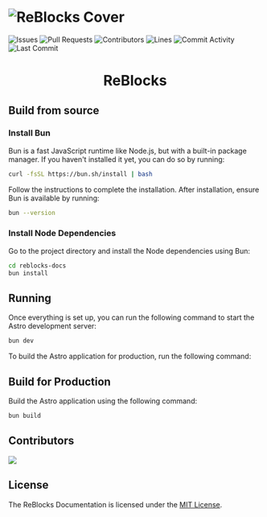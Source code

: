 # ![ReBlocks Cover](/.github/assets/cover.png)

![Issues](https://img.shields.io/github/issues-raw/Redot-Experimental/reblocks-docs?color=FFA726&label=issues&style=for-the-badge)
![Pull Requests](https://img.shields.io/github/issues-pr-raw/Redot-Experimental/reblocks-docs?color=FFA726&label=PRs&style=for-the-badge)
![Contributors](https://img.shields.io/github/contributors/Redot-Experimental/reblocks-docs?color=FFA726&label=contributors&style=for-the-badge)
![Lines](https://img.shields.io/endpoint?url=https://ghloc.vercel.app/api/Redot-Experimental/reblocks-docs/badge?style=flat&logoColor=white&color=FFA726&style=for-the-badge)
![Commit Activity](https://img.shields.io/github/commit-activity/m/Redot-Experimental/reblocks-docs?color=FFA726&label=commits&style=for-the-badge)
![Last Commit](https://img.shields.io/github/last-commit/Redot-Experimental/reblocks-docs?color=FFA726&label=last%20commit&style=for-the-badge)


<div align="center">

<h1 align="center">ReBlocks</h1>

</div>

## Build from source

### Install Bun

Bun is a fast JavaScript runtime like Node.js, but with a built-in package manager. If you haven't installed it yet, you can do so by running:

```bash
curl -fsSL https://bun.sh/install | bash
```

Follow the instructions to complete the installation. After installation, ensure Bun is available by running:

```bash
bun --version
```

### Install Node Dependencies

Go to the project directory and install the Node dependencies using Bun:

```bash
cd reblocks-docs
bun install
```

## Running

Once everything is set up, you can run the following command to start the Astro development server:

```bash
bun dev
```

To build the Astro application for production, run the following command:

## Build for Production

Build the Astro application using the following command:

```bash
bun build
```

## Contributors

<a href="https://github.com/Redot-Experimental/reblocks-docs/graphs/contributors">
  <img src="https://contrib.rocks/image?repo=Redot-Experimental/reblocks-docs" />
</a>

## License

The ReBlocks Documentation is licensed under the [MIT License](LICENSE).
